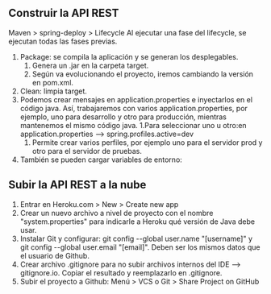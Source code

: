 ## Construir la API REST
Maven > spring-deploy > Lifecycle
Al ejecutar una fase del lifecycle, se ejecutan todas las fases previas.
1. Package: se compila la aplicación y se generan los desplegables.
   1. Genera un .jar en la carpeta target.
   2. Según va evolucionando el proyecto, iremos cambiando la versión en pom.xml.
2. Clean: limpia target.
3. Podemos crear mensajes en application.properties e inyectarlos en el código java. Así, trabajaremos con varios application.properties, por ejemplo, uno para desarrollo y otro para producción, mientras mantenemos el mismo código java.
   1.Para seleccionar uno u otro:en application.properties --> spring.profiles.active=dev
   1. Permite crear varios perfiles, por ejemplo uno para el servidor prod y otro para el servidor de pruebas.
4. También se pueden cargar variables de entorno:

## Subir la API REST a la nube
1. Entrar en Heroku.com > New > Create new app
2. Crear un nuevo archivo a nivel de proyecto con el nombre "system.properties" para indicarle a Heroku qué versión de Java debe usar.
3. Instalar Git y configurar: git config --global user.name "[username]" y git config --global user.email "[email]". Deben ser los mismos datos que el usuario de Github.
4. Crear archivo .gitignore para no subir archivos internos del IDE --> gitignore.io. Copiar el resultado y reemplazarlo en .gitignore.
5. Subir el proyecto a Github: Menú > VCS o Git > Share Project on GitHub